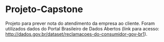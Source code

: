 # Projeto-Capstone
Projeto para prever nota do atendimento da empresa ao cliente. Foram utilizados dados do Portal Brasileiro de Dados Abertos (link para acesso: http://dados.gov.br/dataset/reclamacoes-do-consumidor-gov-br1).
